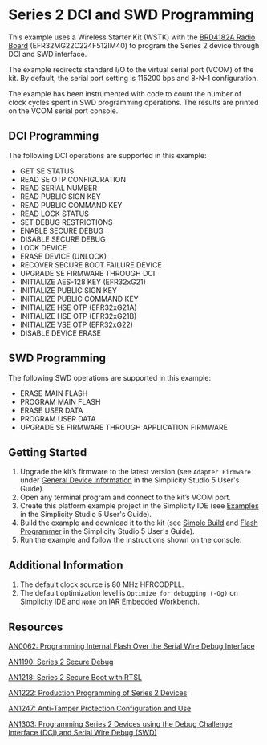 # Series 2 DCI and SWD Programming


This example uses a Wireless Starter Kit (WSTK) with the [BRD4182A Radio Board](https://www.silabs.com/documents/public/user-guides/ug430-brd4182a-user-guide.pdf) (EFR32MG22C224F512IM40) to program the Series 2 device through DCI and SWD interface.


The example redirects standard I/O to the virtual serial port (VCOM) of the kit. By default, the serial port setting is 115200 bps and 8-N-1 configuration.


The example has been instrumented with code to count the number of clock cycles spent in SWD programming operations. The results are printed on the VCOM serial port console.


## DCI Programming


The following DCI operations are supported in this example:


* GET SE STATUS
* READ SE OTP CONFIGURATION
* READ SERIAL NUMBER
* READ PUBLIC SIGN KEY
* READ PUBLIC COMMAND KEY
* READ LOCK STATUS
* SET DEBUG RESTRICTIONS
* ENABLE SECURE DEBUG
* DISABLE SECURE DEBUG
* LOCK DEVICE
* ERASE DEVICE (UNLOCK)
* RECOVER SECURE BOOT FAILURE DEVICE
* UPGRADE SE FIRMWARE THROUGH DCI
* INITIALIZE AES-128 KEY (EFR32xG21)
* INITIALIZE PUBLIC SIGN KEY
* INITIALIZE PUBLIC COMMAND KEY
* INITIALIZE HSE OTP (EFR32xG21A)
* INITIALIZE HSE OTP (EFR32xG21B)
* INITIALIZE VSE OTP (EFR32xG22)
* DISABLE DEVICE ERASE


## SWD Programming


The following SWD operations are supported in this example:


* ERASE MAIN FLASH
* PROGRAM MAIN FLASH
* ERASE USER DATA
* PROGRAM USER DATA
* UPGRADE SE FIRMWARE THROUGH APPLICATION FIRMWARE


## Getting Started


1. Upgrade the kit’s firmware to the latest version (see `Adapter Firmware` under [General Device Information](https://docs.silabs.com/simplicity-studio-5-users-guide/latest/ss-5-users-guide-about-the-launcher/welcome-and-device-tabs#general-device-information) in the Simplicity Studio 5 User's Guide).
2. Open any terminal program and connect to the kit’s VCOM port.
3. Create this platform example project in the Simplicity IDE (see [Examples](https://docs.silabs.com/simplicity-studio-5-users-guide/latest/ss-5-users-guide-getting-started/start-a-project#examples) in the Simplicity Studio 5 User's Guide).
4. Build the example and download it to the kit (see [Simple Build](https://docs.silabs.com/simplicity-studio-5-users-guide/latest/ss-5-users-guide-building-and-flashing/building#simple-build) and [Flash Programmer](https://docs.silabs.com/simplicity-studio-5-users-guide/latest/ss-5-users-guide-building-and-flashing/flashing#flash-programmer) in the Simplicity Studio 5 User's Guide).
5. Run the example and follow the instructions shown on the console.


## Additional Information


1. The default clock source is 80 MHz HFRCODPLL.
2. The default optimization level is `Optimize for debugging (-Og)` on Simplicity IDE and `None` on IAR Embedded Workbench.


## Resources


[AN0062: Programming Internal Flash Over the Serial Wire Debug Interface](https://www.silabs.com/documents/public/application-notes/an0062.pdf)


[AN1190: Series 2 Secure Debug](https://www.silabs.com/documents/public/application-notes/an1190-efr32-secure-debug.pdf)


[AN1218: Series 2 Secure Boot with RTSL](https://www.silabs.com/documents/public/application-notes/an1218-secure-boot-with-rtsl.pdf)


[AN1222: Production Programming of Series 2 Devices](https://www.silabs.com/documents/public/application-notes/an1222-efr32xg2x-production-programming.pdf)


[AN1247: Anti-Tamper Protection Configuration and Use](https://www.silabs.com/documents/public/application-notes/an1247-efr32-secure-vault-tamper.pdf)


[AN1303: Programming Series 2 Devices using the Debug Challenge Interface (DCI) and Serial Wire Debug (SWD)](https://www.silabs.com/documents/public/application-notes/an1303-efr32-dci-swd-programming.pdf)

